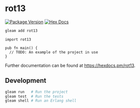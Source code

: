 # rot13

[![Package Version](https://img.shields.io/hexpm/v/rot13)](https://hex.pm/packages/rot13)
[![Hex Docs](https://img.shields.io/badge/hex-docs-ffaff3)](https://hexdocs.pm/rot13/)

```sh
gleam add rot13
```
```gleam
import rot13

pub fn main() {
  // TODO: An example of the project in use
}
```

Further documentation can be found at <https://hexdocs.pm/rot13>.

## Development

```sh
gleam run   # Run the project
gleam test  # Run the tests
gleam shell # Run an Erlang shell
```

